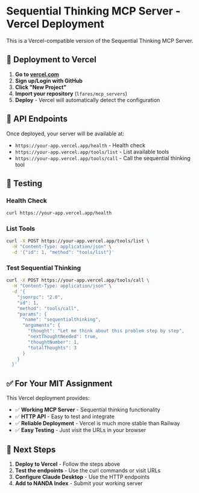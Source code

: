 # Sequential Thinking MCP Server - Vercel Deployment

This is a Vercel-compatible version of the Sequential Thinking MCP Server.

## 🚀 Deployment to Vercel

1. **Go to [vercel.com](https://vercel.com)**
2. **Sign up/Login with GitHub**
3. **Click "New Project"**
4. **Import your repository** (`lfares/mcp_servers`)
5. **Deploy** - Vercel will automatically detect the configuration

## 📡 API Endpoints

Once deployed, your server will be available at:
- `https://your-app.vercel.app/health` - Health check
- `https://your-app.vercel.app/tools/list` - List available tools
- `https://your-app.vercel.app/tools/call` - Call the sequential thinking tool

## 🧪 Testing

### Health Check
```bash
curl https://your-app.vercel.app/health
```

### List Tools
```bash
curl -X POST https://your-app.vercel.app/tools/list \
  -H "Content-Type: application/json" \
  -d '{"id": 1, "method": "tools/list"}'
```

### Test Sequential Thinking
```bash
curl -X POST https://your-app.vercel.app/tools/call \
  -H "Content-Type: application/json" \
  -d '{
    "jsonrpc": "2.0",
    "id": 1,
    "method": "tools/call",
    "params": {
      "name": "sequentialthinking",
      "arguments": {
        "thought": "Let me think about this problem step by step",
        "nextThoughtNeeded": true,
        "thoughtNumber": 1,
        "totalThoughts": 3
      }
    }
  }'
```

## ✅ For Your MIT Assignment

This Vercel deployment provides:
- ✅ **Working MCP Server** - Sequential thinking functionality
- ✅ **HTTP API** - Easy to test and integrate
- ✅ **Reliable Deployment** - Vercel is much more stable than Railway
- ✅ **Easy Testing** - Just visit the URLs in your browser

## 🔧 Next Steps

1. **Deploy to Vercel** - Follow the steps above
2. **Test the endpoints** - Use the curl commands or visit URLs
3. **Configure Claude Desktop** - Use the HTTP endpoints
4. **Add to NANDA Index** - Submit your working server
